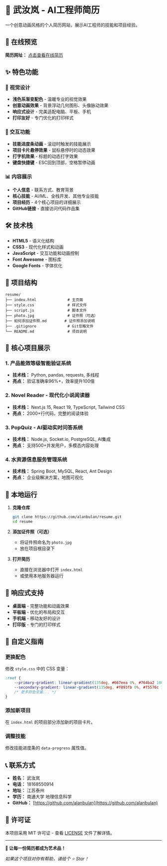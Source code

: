 # 🌟 武汝岚 - AI工程师简历

一个创意动画风格的个人简历网站，展示AI工程师的技能和项目经验。

## 🎯 在线预览

**简历网址：** [点击查看在线简历](https://alanbulan.github.io/resume/)

## ✨ 特色功能

### 🎨 视觉设计
- **浅色系渐变配色** - 温暖专业的视觉效果
- **创意动画效果** - 背景浮动几何图形、头像脉动效果
- **响应式设计** - 完美适配电脑、平板、手机
- **打印友好** - 专门优化的打印样式

### 🚀 交互功能
- **技能进度条动画** - 滚动时触发的技能展示
- **项目卡片悬停效果** - 鼠标悬停时的动态效果
- **打字机效果** - 标题的动态打字效果
- **键盘快捷键** - ESC回到顶部，空格暂停动画

### 📊 内容展示
- **个人信息** - 联系方式、教育背景
- **核心技能** - AI/ML、全栈开发、其他专业技能
- **项目经历** - 4个核心项目的详细展示
- **GitHub链接** - 直接访问代码作品集

## 🛠️ 技术栈

- **HTML5** - 语义化结构
- **CSS3** - 现代化样式和动画
- **JavaScript** - 交互功能和动画控制
- **Font Awesome** - 图标库
- **Google Fonts** - 字体优化

## 📁 项目结构

```
resume/
├── index.html              # 主页面
├── style.css               # 样式文件
├── script.js               # 脚本文件
├── photo.jpg               # 证件照（可选）
├── 如何添加证件照.md        # 证件照添加说明
├── .gitignore              # Git忽略文件
└── README.md               # 项目说明
```

## 🎯 核心项目展示

### 1. 产品能效等级智能验证系统
- **技术栈：** Python, pandas, requests, 多线程
- **亮点：** 验证准确率96%+，效率提升100倍

### 2. Novel Reader - 现代化小说阅读器
- **技术栈：** Next.js 15, React 19, TypeScript, Tailwind CSS
- **亮点：** 2000+行代码，完整的阅读体验

### 3. PopQuiz - AI驱动实时问答系统
- **技术栈：** Node.js, Socket.io, PostgreSQL, AI集成
- **亮点：** 支持500+并发用户，多模态内容处理

### 4. 水资源信息服务管理系统
- **技术栈：** Spring Boot, MySQL, React, Ant Design
- **亮点：** 企业级解决方案，地图可视化

## 🔧 本地运行

1. **克隆仓库**
   ```bash
   git clone https://github.com/alanbulan/resume.git
   cd resume
   ```

2. **添加证件照（可选）**
   - 将证件照命名为 `photo.jpg`
   - 放在项目根目录下

3. **打开简历**
   - 直接在浏览器中打开 `index.html`
   - 或使用本地服务器运行

## 📱 响应式支持

- **桌面端** - 完整功能和动画效果
- **平板端** - 优化的布局和交互
- **手机端** - 移动友好的设计
- **打印版** - 专门的打印样式

## 🎨 自定义指南

### 更换配色
修改 `style.css` 中的 CSS 变量：
```css
:root {
    --primary-gradient: linear-gradient(135deg, #667eea 0%, #764ba2 100%);
    --secondary-gradient: linear-gradient(135deg, #f093fb 0%, #f5576c 100%);
    /* 更多颜色变量... */
}
```

### 添加新项目
在 `index.html` 的项目部分添加新的项目卡片。

### 调整技能
修改技能进度条的 `data-progress` 属性值。

## 📞 联系方式

- **姓名：** 武汝岚
- **电话：** 18168550914
- **地址：** 江苏泰州
- **学历：** 南通大学 地理信息科学
- **GitHub：** [https://github.com/alanbulan](https://github.com/alanbulan)

## 📄 许可证

本项目采用 MIT 许可证 - 查看 [LICENSE](LICENSE) 文件了解详情。

---

**🎉 让每一份简历都成为艺术品！**

*如果这个项目对你有帮助，请给个 ⭐ Star！*
